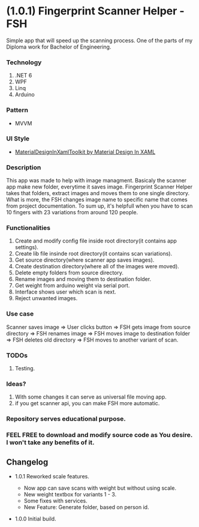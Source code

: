 # (1.0.1) Fingerprint Scanner Helper - FSH
Simple app that will speed up the scanning process. One of the parts of my Diploma work for Bachelor of Engineering.

### Technology 
1. .NET 6
2. WPF
3. Linq
4. Arduino

### Pattern
- MVVM

### UI Style
- [MaterialDesignInXamlToolkit by Material Design In XAML](https://github.com/MaterialDesignInXAML/MaterialDesignInXamlToolkit.git)

### Description
This app was made to help with image managment. Basicaly the scanner app make new folder, everytime it saves image. Fingerprint Scanner Helper takes that folders, extract images and moves them to one single directory. What is more, the FSH changes image name to specific name that comes from project documentation. To sum up, it's helpfull when you have to scan 10 fingers with 23 variations from around 120 people.

### Functionalities
1. Create and modify config file inside root directory(it contains app settings).
2. Create lib file insinde root directory(it contains scan variations).
3. Get source directory(where scanner app saves images).
4. Create destination directory(where all of the images were moved).
5. Delete empty folders from source directory.
6. Rename images and moving them to destination folder.
7. Get weight from arduino weight via serial port.
8. Interface shows user which scan is next.
9. Reject unwanted images.

### Use case
Scanner saves image => User clicks button => FSH gets image from source directory => FSH renames image => FSH moves image to destination folder => FSH deletes old directory =>  FSH moves to another variant of scan.

### TODOs
1. Testing.

### Ideas?
1. With some changes it can serve as universal file moving app.
2. if you get scanner api, you can make FSH more automatic.


### Repository serves educational purpose.
### FEEL FREE to download and modify source code as You desire. I won't take any benefits of it.


## Changelog
- 1.0.1 Reworked scale features.
  - Now app can save scans with weight but without using scale.
  - New weight textbox for variants 1 - 3.
  - Some fixes with services.
  - New Feature: Generate folder, based on person id.
  
- 1.0.0 Initial build.
